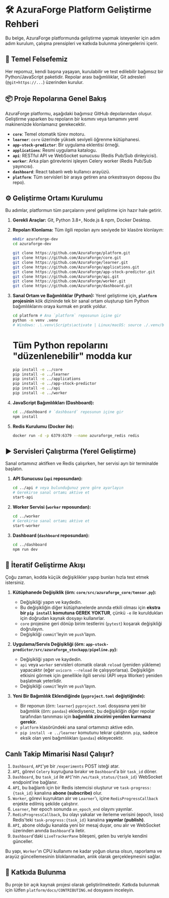 # 🛠️ AzuraForge Platform Geliştirme Rehberi

Bu belge, AzuraForge platformunda geliştirme yapmak isteyenler için adım adım kurulum, çalışma prensipleri ve katkıda bulunma yönergelerini içerir.

## 🎯 Temel Felsefemiz

Her repomuz, kendi başına yaşayan, kurulabilir ve test edilebilir bağımsız bir Python/JavaScript paketidir. Repolar arası bağımlılıklar, Git adresleri (`@git+https://...`) üzerinden kurulur.

## 📦 Proje Repolarına Genel Bakış

AzuraForge platformu, aşağıdaki bağımsız GitHub depolarından oluşur. Geliştirme yaparken bu repoların bir kısmını veya tamamını yerel makinenizde klonlamanız gerekecektir.

*   **`core`**: Temel otomatik türev motoru.
*   **`learner`**: `core` üzerinde yüksek seviyeli öğrenme kütüphanesi.
*   **`app-stock-predictor`**: Bir uygulama eklentisi örneği.
*   **`applications`**: Resmi uygulama katalogu.
*   **`api`**: RESTful API ve WebSocket sunucusu (Redis Pub/Sub dinleyicisi).
*   **`worker`**: Arka plan görevlerini işleyen Celery worker (Redis Pub/Sub yayıncısı).
*   **`dashboard`**: React tabanlı web kullanıcı arayüzü.
*   **`platform`**: Tüm servisleri bir araya getiren ana orkestrasyon deposu (bu repo).

## ⚙️ Geliştirme Ortamı Kurulumu

Bu adımlar, platformun tüm parçalarını yerel geliştirme için hazır hale getirir.

1.  **Gerekli Araçlar:** Git, Python 3.8+, Node.js & npm, Docker Desktop.

2.  **Repoları Klonlama:**
    Tüm ilgili repoları aynı seviyede bir klasöre klonlayın:
    ```bash
    mkdir azuraforge-dev
    cd azuraforge-dev

    git clone https://github.com/AzuraForge/platform.git
    git clone https://github.com/AzuraForge/core.git
    git clone https://github.com/AzuraForge/learner.git
    git clone https://github.com/AzuraForge/applications.git
    git clone https://github.com/AzuraForge/app-stock-predictor.git
    git clone https://github.com/AzuraForge/api.git
    git clone https://github.com/AzuraForge/worker.git
    git clone https://github.com/AzuraForge/dashboard.git
    ```

3.  **Sanal Ortam ve Bağımlılıklar (Python):**
    Yerel geliştirme için, **`platform` projesinin** kök dizininde tek bir sanal ortam oluşturup tüm Python bağımlılıklarını oraya kurmak en pratik yoldur.

    ```bash
    cd platform # Ana `platform` reposunun içine gir
    python -m venv .venv
    # Windows: .\.venv\Scripts\activate | Linux/macOS: source ./.venv/bin/activate
    ```
    # Tüm Python repolarını "düzenlenebilir" modda kur
    ```bash
    pip install -e ../core 
    pip install -e ../learner
    pip install -e ../applications
    pip install -e ../app-stock-predictor
    pip install -e ../api
    pip install -e ../worker
    ```

4.  **JavaScript Bağımlılıkları (Dashboard):**
    ```bash
    cd ../dashboard # `dashboard` reposunun içine gir
    npm install
    ```

5.  **Redis Kurulumu (Docker ile):**
    ```bash
    docker run -d -p 6379:6379 --name azuraforge_redis redis
    ```

## ▶️ Servisleri Çalıştırma (Yerel Geliştirme)

Sanal ortamınız aktifken ve Redis çalışırken, her servisi ayrı bir terminalde başlatın.

1.  **API Sunucusu (`api` reposundan):**
    ```bash
    cd ../api # veya bulunduğunuz yere göre ayarlayın
    # Gerekirse sanal ortamı aktive et
    start-api
    ```

2.  **Worker Servisi (`worker` reposundan):**
    ```bash
    cd ../worker
    # Gerekirse sanal ortamı aktive et
    start-worker
    ```

3.  **Dashboard (`dashboard` reposundan):**
    ```bash
    cd ../dashboard
    npm run dev
    ```

##  🔄 İteratif Geliştirme Akışı

Çoğu zaman, kodda küçük değişiklikler yapıp bunları hızla test etmek istersiniz.

1.  **Kütüphanede Değişiklik (örn: `core/src/azuraforge_core/tensor.py`):**
    *   Değişikliği yapın ve kaydedin.
    *   Bu değişikliğin diğer kütüphanelerde anında etkili olması için **ekstra bir `pip install` komutuna GEREK YOKTUR**, çünkü `-e` ile kuruldukları için doğrudan kaynak dosyayı kullanırlar.
    *   `core` projesine geri dönüp birim testlerini (`pytest`) koşarak değişikliği doğrulayın.
    *   Değişikliği `commit`'leyin ve `push`'layın.

2.  **Uygulama/Servis Değişikliği (örn: `app-stock-predictor/src/azuraforge_stockapp/pipeline.py`):**
    *   Değişikliği yapın ve kaydedin.
    *   `api` veya `worker` servisleri otomatik olarak `reload` (yeniden yükleme) yapacaktır (eğer `uvicorn --reload` ile çalışıyorlarsa). Değişikliğin etkisini görmek için genellikle ilgili servisi (API veya Worker) yeniden başlatmak yeterlidir.
    *   Değişikliği `commit`'leyin ve `push`'layın.

3.  **Yeni Bir Bağımlılık Eklendiğinde (`pyproject.toml` değiştiğinde):**
    *   Bir reponun (örn: `learner`) `pyproject.toml` dosyasına yeni bir bağımlılık (örn: `pandas`) eklediyseniz, bu değişikliğin diğer repolar tarafından tanınması için **bağımlılık zincirini yeniden kurmanız gerekir.**
    *   `platform` klasöründeki ana sanal ortamınızı aktive edin.
    *   `pip install -e ../learner` komutunu tekrar çalıştırın. `pip`, sadece eksik olan yeni bağımlılıkları (`pandas`) ekleyecektir.

##  Canlı Takip Mimarisi Nasıl Çalışır?

1.  `Dashboard`, `API`'ye bir `/experiments` POST isteği atar.
2.  `API`, görevi `Celery` kuyruğuna bırakır ve `Dashboard`'a bir `task_id` döner.
3.  `Dashboard`, bu `task_id` ile `API`'nin `/ws/task_status/{task_id}` WebSocket endpoint'ine bağlanır.
4.  `API`, bu bağlantı için bir Redis istemcisi oluşturur ve `task-progress:{task_id}` kanalına **abone (subscribe)** olur.
5.  `Worker`, görevi kuyruktan alır ve `Learner`'ı, içine `RedisProgressCallback` enjekte edilmiş şekilde çalıştırır.
6.  `Learner`, her epoch sonunda `on_epoch_end` olayını yayınlar.
7.  `RedisProgressCallback`, bu olayı yakalar ve ilerleme verisini (epoch, loss) Redis'teki `task-progress:{task_id}` kanalına **yayınlar (publish)**.
8.  `API`, abone olduğu kanalda yeni bir mesaj duyar, onu alır ve WebSocket üzerinden anında `Dashboard`'a iletir.
9.  `Dashboard`'daki `LiveTrackerPane` bileşeni, gelen bu veriyle kendini günceller.

Bu yapı, `Worker`'ın CPU kullanımı ne kadar yoğun olursa olsun, raporlama ve arayüz güncellemesinin bloklanmadan, anlık olarak gerçekleşmesini sağlar.

## 🤝 Katkıda Bulunma

Bu proje bir açık kaynak projesi olarak geliştirilmektedir. Katkıda bulunmak için lütfen `platform/docs/CONTRIBUTING.md` dosyasını inceleyin.